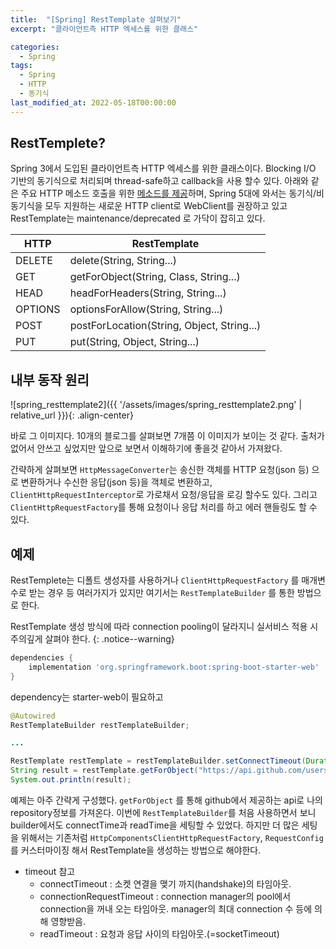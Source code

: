 ```yaml
---
title:  "[Spring] RestTemplate 살펴보기"
excerpt: "클라이언트측 HTTP 엑세스를 위한 클래스"

categories:
  - Spring
tags:
  - Spring
  - HTTP
  - 동기식
last_modified_at: 2022-05-18T00:00:00
---
```



## RestTemplete?

Spring 3에서 도입된 클라이언트측 HTTP 엑세스를 위한 클래스이다. Blocking I/O 기반의 동기식으로 처리되며 thread-safe하고 callback을 사용 할수 있다. 
아래와 같은 주요 HTTP 메소드 호출을 위한 [메소드를 제공](https://spring.io/blog/2009/03/27/rest-in-spring-3-resttemplate)하며, Spring 5대에 와서는 동기식/비동기식을 모두 지원하는 새로운 HTTP client로 WebClient를 권장하고 있고 RestTemplate는 maintenance/deprecated 로 가닥이 잡히고 있다.

<!-- ![spring_resttemplate1]({{ '/assets/images/spring_resttemplate1.png' | relative_url }}){: .align-center} -->

| HTTP | RestTemplate |
| --- | --- |
| DELETE | delete(String, String...) |
| GET | getForObject(String, Class, String...) |
| HEAD | headForHeaders(String, String...) |
| OPTIONS | optionsForAllow(String, String...) |
| POST | postForLocation(String, Object, String...) |
| PUT | put(String, Object, String...) |

## 내부 동작 원리

![spring_resttemplate2]({{ '/assets/images/spring_resttemplate2.png' | relative_url }}){: .align-center}

바로 그 이미지다. 10개의 블로그를 살펴보면 7개쯤 이 이미지가 보이는 것 같다. 출처가 없어서 안쓰고 싶었지만 앞으로 보면서 이해하기에 좋을것 같아서 가져왔다.

간략하게 살펴보면 `HttpMessageConverter`는 송신한 객체를 HTTP 요청(json 등) 으로 변환하거나 수신한 응답(json 등)을 객체로 변환하고, `ClientHttpRequestInterceptor`로 가로채서 요청/응답을 로깅  할수도 있다. 그리고 `ClientHttpRequestFactory`를 통해 요청이나 응답 처리를 하고 에러 핸들링도 할 수 있다.

## 예제

RestTemplete는 디폴트 생성자를 사용하거나 `ClientHttpRequestFactory` 를 매개변수로 받는 경우 등 여러가지가 있지만 여기서는 `RestTemplateBuilder` 를 통한 방법으로 한다.

RestTemplate 생성 방식에 따라 connection pooling이 달라지니 실서비스 적용 시 주의깊게 살펴야 한다.
{: .notice--warning}

```groovy
dependencies {
	implementation 'org.springframework.boot:spring-boot-starter-web'
}
```

dependency는 starter-web이 필요하고

```java
@Autowired
RestTemplateBuilder restTemplateBuilder;

...

RestTemplate restTemplate = restTemplateBuilder.setConnectTimeout(Duration.ofSeconds(5)).setReadTimeout(Duration.ofSeconds(5)).build();
String result = restTemplate.getForObject("https://api.github.com/users/clowoodive/repos", String.class);
System.out.println(result);
```

예제는 아주 간략게 구성했다. `getForObject` 를 통해 github에서 제공하는 api로 나의 repository정보를 가져온다. 
이번에 `RestTemplateBuilder`를 처음 사용하면서 보니 builder에서도 connectTime과 readTime을 세팅할 수 있었다. 하지만 더 많은 세팅을 위해서는 기존처럼 `HttpComponentsClientHttpRequestFactory`, `RequestConfig` 를 커스터마이징 해서 RestTemplate을 생성하는 방법으로 해야한다.

- timeout 참고
    - connectTimeout : 소켓 연결을 맺기 까지(handshake)의 타임아웃.
    - connectionRequestTimeout : connection manager의 pool에서 connection을 꺼내 오는 타임아웃. manager의 최대 connection 수 등에 의해 영향받음.
    - readTimeout : 요청과 응답 사이의 타임아웃.(=socketTimeout)

<!--

[https://spring.io/blog/2009/03/27/rest-in-spring-3-resttemplate](https://spring.io/blog/2009/03/27/rest-in-spring-3-resttemplate)

[https://docs.spring.io/spring-boot/docs/2.0.x/reference/html/boot-features-resttemplate.html](https://docs.spring.io/spring-boot/docs/2.0.x/reference/html/boot-features-resttemplate.html)

[https://docs.spring.io/spring-framework/docs/3.0.0.M3/reference/html/ch18s03.html](https://docs.spring.io/spring-framework/docs/3.0.0.M3/reference/html/ch18s03.html)

[https://docs.spring.io/spring-boot/docs/current/reference/htmlsingle/#io.rest-client](https://docs.spring.io/spring-boot/docs/current/reference/htmlsingle/#io.rest-client)

[https://gunju-ko.github.io/spring/2018/08/24/RestTemplate.html](https://gunju-ko.github.io/spring/2018/08/24/RestTemplate.html)

[https://velog.io/@blxckdog7702/Connection-timeout-vs-Connection-request-timeout-vs-Socket-timeout](https://velog.io/@blxckdog7702/Connection-timeout-vs-Connection-request-timeout-vs-Socket-timeout)

-->